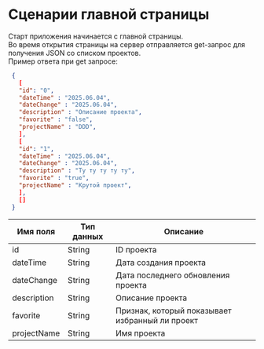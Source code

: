 # Сценарии главной страницы
Старт приложения начинается с главной страницы.\
Во время открытия страницы на сервер отправляется get-запрос для получения JSON со списком проектов.\
Пример ответа при get запросе:
```json
 {
   [
   "id": "0",
   "dateTime" : "2025.06.04",
   "dateChange" : "2025.06.04",
   "description" : "Описание проекта",
   "favorite" : "false",
   "projectName" : "DDD",
   ],
   [
   "id": "1",
   "dateTime" : "2025.06.04",
   "dateChange" : "2025.06.04",
   "description" : "Ту ту ту ту ту",
   "favorite" : "true",
   "projectName" : "Крутой проект",
   ],
   []  
 }
```

|Имя поля|Тип данных|Описание|
|-|--------|---|
|id|String|ID проекта|
|dateTime|String|Дата создания проекта|
|dateChange|String|Дата последнего обновления проекта|
|description|String|Описание проекта|
|favorite|String|Признак, который показывает избранный ли проект|
|projectName|String|Имя проекта|

